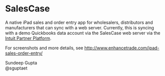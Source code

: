 SalesCase
=========

A native iPad sales and order entry app for wholesalers, distributors and manufacturers that can sync with a web server. Currently, this is syncing with a demo Quickbooks data account via the SalesCase web server via the [Intuit Partner Platform](https://developer.intuit.com/). 

For screenshots and more details, see http://www.enhancetrade.com/ipad-sales-order-entry/

Sundeep Gupta  
@sguptaet
